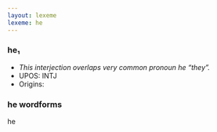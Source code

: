 ```yaml
---
layout: lexeme
lexeme: he
---
```


###  he₁

* _This interjection overlaps very common pronoun *he* “they”._
* UPOS:  INTJ
* Origins: 


### he wordforms

he

